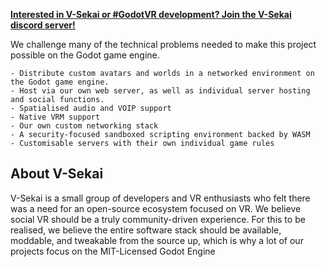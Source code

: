 **[Interested in V-Sekai or #GodotVR development? Join the V-Sekai discord server!](https://discord.gg/7BQDHesck8)**

We challenge many of the technical problems needed to make this project possible on the Godot game engine.

    - Distribute custom avatars and worlds in a networked environment on the Godot game engine.
    - Host via our own web server, as well as individual server hosting and social functions.
    - Spatialised audio and VOIP support
    - Native VRM support
    - Our own custom networking stack
    - A security-focused sandboxed scripting environment backed by WASM
    - Customisable servers with their own individual game rules

## About V-Sekai

V-Sekai is a small group of developers and VR enthusiasts who felt there was a need for an open-source ecosystem focused on VR. We believe social VR should be a truly community-driven experience. For this to be realised, we believe the entire software stack should be available, moddable, and tweakable from the source up, which is why a lot of our projects focus on the MIT-Licensed Godot Engine

